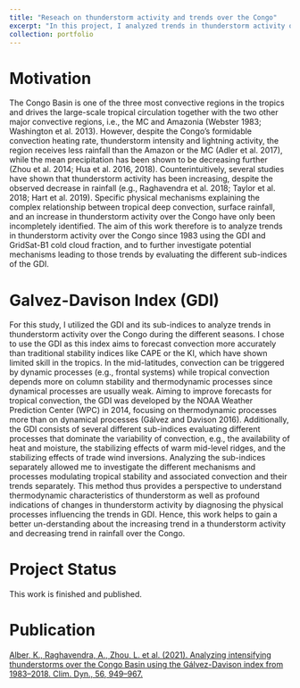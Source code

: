 ```yaml
---
title: "Reseach on thunderstorm activity and trends over the Congo"
excerpt: "In this project, I analyzed trends in thunderstorm activity over the Congo Basin since 1983. To estimate thunderstorm activity, I used the Gálvez-Davison Index (GDI), which is a thermodynamic index developed at the Weather Prediction Center, aiming to forecast convection in the tropics more accurately. Furthermore, I calculated the fraction of pixels with brightness temperatures between -50°C and -70°C from the GridSat-B1 satellite dataset. This method can be utilized to detect cold cloud tops and to quantify thunderstorm spatial extent and intensity.  <br/><img src='/images/Schematic.pdf'>"
collection: portfolio
---
```


Motivation
====

The Congo Basin is one of the three most convective regions in the tropics and drives the large-scale tropical circulation together with the two other major convective regions, i.e., the MC and Amazonia (Webster 1983; Washington et al. 2013). However, despite the Congo’s formidable convection heating rate, thunderstorm intensity and lightning activity, the region receives less rainfall than the Amazon or the MC (Adler et al. 2017), while the mean precipitation has been shown to be decreasing further (Zhou et al. 2014; Hua et al. 2016, 2018). Counterintuitively, several studies have shown that thunderstorm activity has been increasing, despite the observed decrease in rainfall (e.g., Raghavendra et al. 2018; Taylor et al. 2018; Hart et al. 2019). Specific physical mechanisms explaining the complex relationship between tropical deep convection, surface rainfall, and an increase in thunderstorm activity over the Congo have only been incompletely identified.
The aim of this work therefore is to analyze trends in thunderstorm activity over the Congo since 1983 using the GDI and GridSat-B1 cold cloud fraction, and to further investigate potential mechanisms leading to those trends by evaluating the different sub-indices of the GDI.

Galvez-Davison Index (GDI)
====

For this study, I utilized the GDI and its sub-indices to analyze trends in thunderstorm activity over the Congo during the different seasons. I chose to use the GDI as this index aims to forecast convection more accurately than traditional stability indices like CAPE or the KI, which have shown limited skill in the tropics. In the mid-latitudes, convection can be triggered by dynamic processes (e.g., frontal systems) while tropical convection depends more on column stability and thermodynamic processes since dynamical processes are usually weak. Aiming to improve forecasts for tropical convection, the GDI was developed by the NOAA Weather Prediction Center (WPC) in 2014, focusing on thermodynamic processes more than on dynamical processes (Gálvez and Davison 2016). Additionally, the GDI consists of several different sub-indices evaluating different processes that dominate the variability of convection, e.g., the availability of heat and moisture, the stabilizing effects of warm mid-level ridges, and the stabilizing effects of trade wind inversions. Analyzing the sub-indices separately allowed me to investigate the different mechanisms and processes modulating tropical stability and associated convection and their trends separately. This method thus provides a perspective to understand thermodynamic characteristics of thunderstorm as well as profound indications of changes in thunderstorm activity by diagnosing the physical processes influencing the trends in GDI. Hence, this work helps to gain a better un-derstanding about the increasing trend in a thunderstorm activity and decreasing trend in rainfall over the Congo.

Project Status
====

This work is finished and published.

Publication
====

[Alber, K., Raghavendra, A., Zhou, L. et al. (2021). Analyzing intensifying thunderstorms over the Congo Basin using the Gálvez-Davison index from 1983–2018. Clim. Dyn., 56, 949–967.](https://kathrinalber.github.io/publication/2020-11-04-paper-title-number-1)
